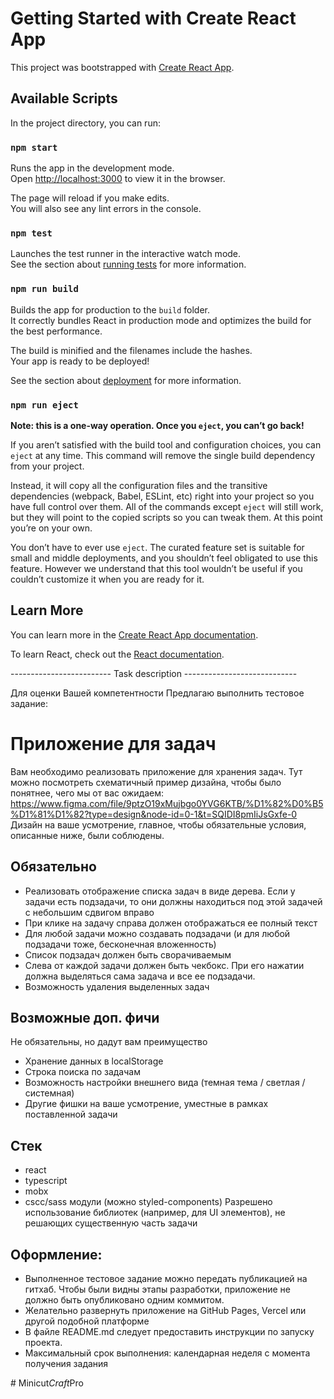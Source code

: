 # Getting Started with Create React App

This project was bootstrapped with [Create React App](https://github.com/facebook/create-react-app).

## Available Scripts

In the project directory, you can run:

### `npm start`

Runs the app in the development mode.\
Open [http://localhost:3000](http://localhost:3000) to view it in the browser.

The page will reload if you make edits.\
You will also see any lint errors in the console.

### `npm test`

Launches the test runner in the interactive watch mode.\
See the section about [running tests](https://facebook.github.io/create-react-app/docs/running-tests) for more information.

### `npm run build`

Builds the app for production to the `build` folder.\
It correctly bundles React in production mode and optimizes the build for the best performance.

The build is minified and the filenames include the hashes.\
Your app is ready to be deployed!

See the section about [deployment](https://facebook.github.io/create-react-app/docs/deployment) for more information.

### `npm run eject`

**Note: this is a one-way operation. Once you `eject`, you can’t go back!**

If you aren’t satisfied with the build tool and configuration choices, you can `eject` at any time. This command will remove the single build dependency from your project.

Instead, it will copy all the configuration files and the transitive dependencies (webpack, Babel, ESLint, etc) right into your project so you have full control over them. All of the commands except `eject` will still work, but they will point to the copied scripts so you can tweak them. At this point you’re on your own.

You don’t have to ever use `eject`. The curated feature set is suitable for small and middle deployments, and you shouldn’t feel obligated to use this feature. However we understand that this tool wouldn’t be useful if you couldn’t customize it when you are ready for it.

## Learn More

You can learn more in the [Create React App documentation](https://facebook.github.io/create-react-app/docs/getting-started).

To learn React, check out the [React documentation](https://reactjs.org/).


------------------------- Task description ----------------------------

Для оценки Вашей компетентности
Предлагаю выполнить тестовое задание:
# Приложение для задач
Вам необходимо реализовать приложение для хранения задач.
Тут можно посмотреть схематичный пример дизайна, чтобы было понятнее, чего мы от вас ожидаем: https://www.figma.com/file/9ptzO19xMujbgo0YVG6KTB/%D1%82%D0%B5%D1%81%D1%82?type=design&node-id=0-1&t=SQIDI8pmIiJsGxfe-0
Дизайн на ваше усмотрение, главное, чтобы обязательные условия, описанные ниже, были соблюдены.
## Обязательно
- Реализовать отображение списка задач в виде дерева. Если у задачи есть подзадачи, то они должны находиться под этой задачей с небольшим сдвигом вправо
- При клике на задачу справа должен отображаться ее полный текст
- Для любой задачи можно создавать подзадачи (и для любой подзадачи тоже, бесконечная вложенность)
- Список подзадач должен быть сворачиваемым
- Слева от каждой задачи должен быть чекбокс. При его нажатии должна выделяться сама задача и все ее подзадачи.
- Возможность удаления выделенных задач
## Возможные доп. фичи
Не обязательны, но дадут вам преимущество
- Хранение данных в localStorage
- Строка поиска по задачам
- Возможность настройки внешнего вида (темная тема / светлая / системная)
- Другие фишки на ваше усмотрение, уместные в рамках поставленной задачи
## Стек
- react
- typescript
- mobx
- cscc/sass модули (можно styled-components)
  Разрешено использование библиотек (например, для UI элементов), не решающих существенную часть задачи
## Оформление:
- Выполненное тестовое задание можно передать публикацией на гитхаб. Чтобы были видны этапы разработки, приложение не должно быть опубликовано одним коммитом.
- Желательно развернуть приложение на GitHub Pages, Vercel или другой подобной платформе
- В файле README.md следует предоставить инструкции по запуску проекта.
- Максимальный срок выполнения: календарная неделя с момента получения задания








#   M i n i c u t _ C r a f t _ P r o  
 